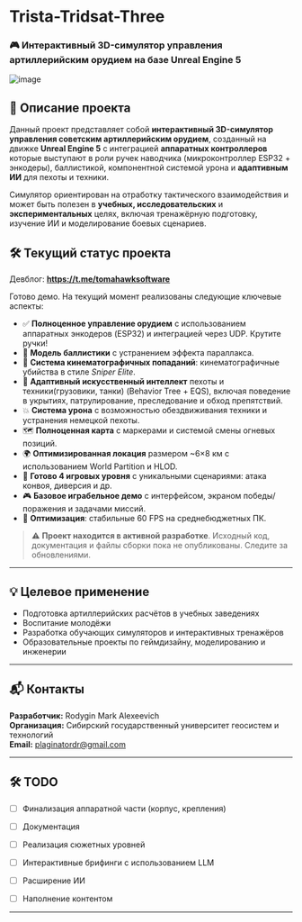 # Trista-Tridsat-Three
### 🎮 Интерактивный 3D-симулятор управления артиллерийским орудием на базе Unreal Engine 5
![image](https://github.com/user-attachments/assets/c08c8d60-8812-4c78-afe5-1e683c150f47)

## 📌 Описание проекта

Данный проект представляет собой **интерактивный 3D-симулятор управления советским артиллерийским орудием**, созданный на движке **Unreal Engine 5** с интеграцией **аппаратных контроллеров** которые выступают в роли ручек наводчика (микроконтроллер ESP32 + энкодеры), баллистикой, компонентной системой урона и **адаптивным ИИ** для пехоты и техники.

Симулятор ориентирован на отработку тактического взаимодействия и может быть полезен в **учебных, исследовательских** и **экспериментальных** целях, включая тренажёрную подготовку, изучение ИИ и моделирование боевых сценариев.

## 🛠 Текущий статус проекта
Девблог: **https://t.me/tomahawksoftware**

Готово демо. На текущий момент реализованы следующие ключевые аспекты:

- ✅ **Полноценное управление орудием** с использованием аппаратных энкодеров (ESP32) и интеграцией через UDP. Крутите ручки!
- 🎯 **Модель баллистики** с устранением эффекта параллакса.
- 🎥 **Система кинематографичных попаданий**: кинематографичные убийства в стиле *Sniper Elite*.
- 🧠 **Адаптивный искусственный интеллект** пехоты и техники(грузовики, танки) (Behavior Tree + EQS), включая поведение в укрытиях, патрулирование, преследование и обход препятствий.
- 💥 **Система урона** с возможностью обездвиживания техники и устранения немецкой пехоты.
- 🗺 **Полноценная карта** с маркерами и системой смены огневых позиций.
- 🌍 **Оптимизированная локация** размером ~6×8 км с использованием World Partition и HLOD.
- 🧩 **Готово 4 игровых уровня** с уникальными сценариями: атака конвоя, диверсия и др.
- 🎮 **Базовое играбельное демо** с интерфейсом, экраном победы/поражения и задачами миссий.
- 🚀 **Оптимизация**: стабильные 60 FPS на среднебюджетных ПК.

> ⚠️ **Проект находится в активной разработке**. Исходный код, документация и файлы сборки пока не опубликованы. Следите за обновлениями.

---

## 💡 Целевое применение

- Подготовка артиллерийских расчётов в учебных заведениях
- Воспитание молодёжи
- Разработка обучающих симуляторов и интерактивных тренажёров
- Образовательные проекты по геймдизайну, моделированию и инженерии

---

## 📬 Контакты

**Разработчик:** Rodygin Mark Alexeevich  
**Организация:** Сибирский государственный университет геосистем и технологий  
**Email:** plaginatordr@gmail.com

---

## 🛠 TODO
- [ ] Финализация аппаратной части (корпус, крепления)
- [ ] Документация

- [ ] Реализация сюжетных уровней
- [ ] Интерактивные брифинги с использованием LLM
- [ ] Расширение ИИ
- [ ] Наполнение контентом



---
